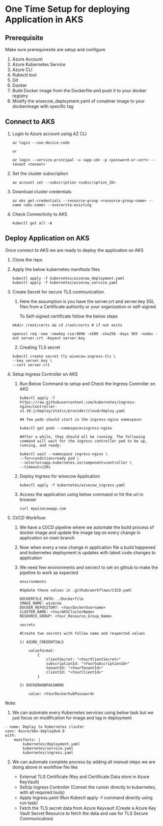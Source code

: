 # One Time Setup for deploying Application in AKS

## Prerequisite

Make sure prerequiresite are setup and configure

1) Azure Account
2) Azure Kubernetes Service
3) Azure CLI
4) Kubectl tool
5) Git
6) Docker
7) Build Docker image from the Dockerfile and push it to your docker registry
8) Modify the wisecow_deployment.yaml of conatiner image to your dockerimage with specific tag 


## Connect to AKS

1) Login to Azure account using AZ CLI

    ```
    az login --use-device-code

    or 

    az login --service-principal -u <app-id> -p <password-or-cert> --tenant <tenant>
    ```
2) Set the cluster subscription

    ```
    az account set --subscription <subscription_ID>
    ```
3) Download cluster credentials

    ```
    az aks get-credentials --resource-group <resource-group-name> --name <aks-name> --overwrite-existing
    ```
4) Check Connectivity to AKS

    ```
    kubectl get all -A
    ```

## Deploy Application on AKS

Once connect to AKS we are ready to deploy the application on AKS

1) Clone the repo

2) Apply the below kubernetes manifests files

    ```
    kubectl apply -f kubernetes/wisecow_deployment.yaml
    kubectl apply -f kubernetes/wisecow_service.yaml
    ```

3) Create Secret for secure TLS
communication.

    1) Here the assumption is you have the server.crt and server.key SSL files from a Certificate authority or your organization or self-signed.

        To Self-signed certificate follow the below steps

    ```
    mkdir /root/certs && cd /root/certs # if not exits
    
    openssl req -new -newkey rsa:4096 -x509 -sha256 -days 365 -nodes -out server.crt -keyout server.key
    ```

    2) Creating TLS secret

    ```
    kubectl create secret tls wisecow-ingress-tls \
    --key server.key \
    --cert server.crt
    ```

4) Setup Ingress Controller on AKS
    
    1) Run Below Command to setup and Check the Ingress Controller on AKS

        ```
        kubectl apply -f https://raw.githubusercontent.com/kubernetes/ingress-nginx/controller-v1.10.1/deploy/static/provider/cloud/deploy.yaml

        #A few pods should start in the ingress-nginx namespace:

        kubectl get pods --namespace=ingress-nginx

        #After a while, they should all be running. The following command will wait for the ingress controller pod to be up, running, and ready:

        kubectl wait --namespace ingress-nginx \
        --for=condition=ready pod \
        --selector=app.kubernetes.io/component=controller \
        --timeout=120s
        ```

    2) Deploy Ingress for wisecow Application

        ```
        kubectl apply -f kubernetes/wisecow_ingress.yaml
        ```
    
    3)  Access the application using below command or hit the url in browser

        ```
        curl mywisecowapp.com
        ```
    
5) CI/CD Workflow:
    1) We have a CI/CD pipeline where we automate the build process of docker image and update the image tag on every change in application on main branch

    2) Now when every a new change in application file a build happened and kubernetes deployment is updates with latest code changes to application

    3) We need few environments and secrect to set on github to make the pipeline to work as expected

        ```
        environments

        #Update these values in .github/workflows/CICD.yaml

        DOCKERFILE_PATH: ./Dockerfile
        IMAGE_NAME: wisecow
        DOCKER_REPOSITORY: <YourDockerUsername>
        CLUSTER_NAME: <YourAKSClusterName>
        RESOURCE_GROUP: <Your_Resource_Group_Name>
        ```

        ```
        secrets

        #Create two secrets with follow name and respected values

        1) AZURE_CREDENTIALS

            valueformat:
                {
                    clientSecret: "<YourVlientSecret>"
                    subscriptionId: "<YourSubscriptionId>"
                    tenantId: "<YourTenantId>"
                    clientId: "<YourClientId>"
                }
        
        2) DOCKERHUBPASSWORD
        
            value: <YourDockerhubPassword>
        ```

Note: 

1) We can automate every Kubernetes services using below task but we just focus on modification for image and tag in deployment

```
- name: Deploy to Kubernetes clsuter
uses: Azure/k8s-deploy@v4.9
with:
    manifests: |
        kubernetes/deployment.yaml
        kubernetes/service.yaml
        kubernetes/ingress.yaml
```

2) We can automate complete process by adding all manual steps we are doing above in workflow file like

    * External TLS Certificate (Key and Certificate Data store in Azure KeyVault)
    * SetUp Ingress Controller (Connet the runner directly to kubernetes, with all required tools)
    * Apply Ingress.yaml (Run Kubectl apply -f command directly using run task)
    * Fetch the TLS secret data from Azure Keyvault (Create a Azure Key Vault Secret Resource to fetch the data and use for TLS Secure Communication)